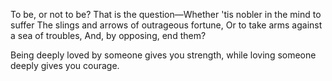 To be, or not to be? That is the question—Whether 'tis nobler in the mind to suffer The slings and arrows of outrageous fortune, Or to take arms against a sea of troubles, And, by opposing, end them?

Being deeply loved by someone gives you strength, while loving someone deeply gives you courage.